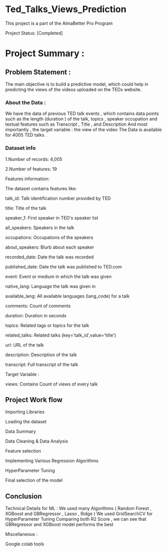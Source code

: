 # Ted_Talks_Views_Prediction

This project is a part of the AlmaBetter Pro Program

Project Status: [Completed]

# Project Summary :

## Problem Statement :
The main objective is to build a predictive model, which could help in predicting the views of the videos uploaded on the TEDx website.

### About the Data :

We have the data of previous TED talk events , which contains data points such as the length (duration ) of the talk, topics , speaker occupation and textual features such as Transcript , Title , and Description And most importantly , the target variable : the view of the video The Data is available for 4005 TED talks .

### Dataset info

1.Number of records: 4,005

2.Number of features: 19

Features information:

The dataset contains features like:

talk_id: Talk identification number provided by TED

title: Title of the talk

speaker_1: First speaker in TED's speaker list

all_speakers: Speakers in the talk

occupations: Occupations of the speakers

about_speakers: Blurb about each speaker

recorded_date: Date the talk was recorded

published_date: Date the talk was published to TED.com

event: Event or medium in which the talk was given

native_lang: Language the talk was given in

available_lang: All available languages (lang_code) for a talk


comments: Count of comments

duration: Duration in seconds

topics: Related tags or topics for the talk

related_talks: Related talks (key='talk_id',value='title')

url: URL of the talk

description: Description of the talk

transcript: Full transcript of the talk

Target Variable :

views: Contains Count of views of every talk

## Project Work flow
Importing Libraries

Loading the dataset

Data Summary

Data Cleaning & Data Analysis

Feature selection

Implementing Various Regression Algorithms

HyperParameter Tuning

Final selection of the model

## Conclusion

Technical Details for ML :
We used many Algorithms ( Random Forest , XGBoost and GBRegressor , Lasso , Ridge ) We used GridSearchCV for HyperParameter Tuning Comparing both R2 Score , we can see that GBRegressor and XGBoost model performs the best

Miscellaneous :

Google colab tools
